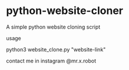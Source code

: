 # python-website-cloner
A simple python website cloning script

usage 

python3 website_clone.py "website-link"

contact me in instagram @mr.x.robot
